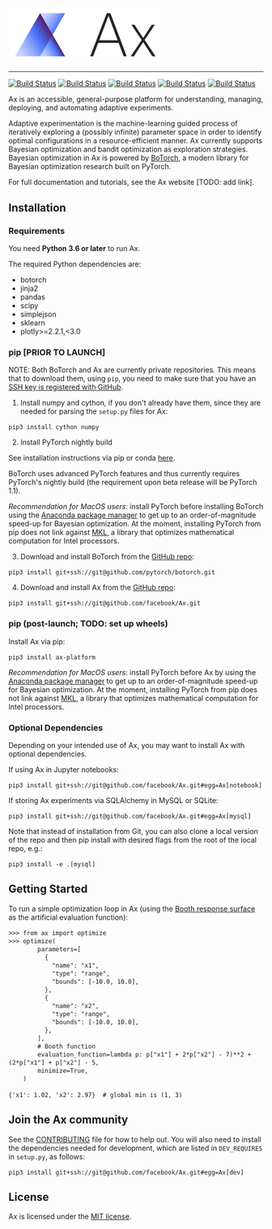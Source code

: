 <img width="300" src="./ax_logo_lockup.svg" alt="Ax Logo" />

<hr/>

[![Build Status](https://img.shields.io/pypi/v/ax-platform.svg)](https://pypi.org/project/ax-platform/)
[![Build Status](https://img.shields.io/pypi/pyversions/ax-platform.svg)](https://pypi.org/project/ax-platform/)
[![Build Status](https://img.shields.io/pypi/wheel/ax-platform.svg)](https://pypi.org/project/ax-platform/)
[![Build Status](https://travis-ci.com/facebook/Ax.svg?token=m8nxq4QpA9U383aZWDyF&branch=master)](https://travis-ci.com/facebook/Ax)
[![Build Status](https://img.shields.io/badge/license-MIT-green.svg)](LICENSE.md)

Ax is an accessible, general-purpose platform for understanding, managing,
deploying, and automating adaptive experiments.

Adaptive experimentation is the machine-learning guided process of iteratively
exploring a (possibly infinite) parameter space in order to identify optimal
configurations in a resource-efficient manner. Ax currently supports Bayesian
optimization and bandit optimization as exploration strategies. Bayesian
optimization in Ax is powered by [BoTorch](https://github.com/facebookexternal/botorch),
a modern library for Bayesian optimization research built on PyTorch.

For full documentation and tutorials, see the Ax website [TODO: add link].

## Installation

### Requirements

You need **Python 3.6 or later** to run Ax.

The required Python dependencies are:

* botorch
* jinja2
* pandas
* scipy
* simplejson
* sklearn
* plotly>=2.2.1,<3.0

### pip [PRIOR TO LAUNCH]

NOTE: Both BoTorch and Ax are currently private repositories.
This means that to download them, using `pip`, you need to make sure that
you have an [SSH key is registered with GitHub](https://help.github.com/articles/generating-a-new-ssh-key-and-adding-it-to-the-ssh-agent/).

1) Install numpy and cython, if you don't already have them, since they are
needed for parsing the `setup.py` files for Ax:

```
pip3 install cython numpy
```

2) Install PyTorch nightly build

See installation instructions via pip or conda [here](https://pytorch.org/get-started/locally/).

BoTorch uses advanced PyTorch features and thus currently requires PyTorch's
nightly build (the requirement upon beta release will be PyTorch 1.1).

*Recommendation for MacOS users*: install PyTorch before installing BoTorch
using the [Anaconda package manager](https://pytorch.org/get-started/locally/#anaconda-1)
to get up to an order-of-magnitude speed-up for Bayesian optimization. At the
moment, installing PyTorch from pip does not link against [MKL](https://github.com/intel/mkl-dnn),
a library that optimizes mathematical computation for Intel processors.


3) Download and install BoTorch from the [GitHub repo](https://github.com/pytorch/botorch):
```
pip3 install git+ssh://git@github.com/pytorch/botorch.git
```


4) Download and install Ax from the [GitHub repo](https://github.com/facebook/Ax):
```
pip3 install git+ssh://git@github.com/facebook/Ax.git
```


### pip (post-launch; TODO: set up wheels)

Install Ax via pip:
```
pip3 install ax-platform
```

*Recommendation for MacOS users*: install PyTorch before Ax by using the
[Anaconda package manager](https://pytorch.org/get-started/locally/#anaconda-1)
to get up to an order-of-magnitude speed-up for Bayesian optimization. At the
moment, installing PyTorch from pip does not link against
[MKL](https://software.intel.com/en-us/mkl), a library that optimizes
mathematical computation for Intel processors.

### Optional Dependencies

Depending on your intended use of Ax, you may want to install Ax with optional
dependencies.

If using Ax in Jupyter notebooks:
```
pip3 install git+ssh://git@github.com/facebook/Ax.git#egg=Ax[notebook]
```

If storing Ax experiments via SQLAlchemy in MySQL or SQLite:
```
pip3 install git+ssh://git@github.com/facebook/Ax.git#egg=Ax[mysql]
```

Note that instead of installation from Git, you can also clone
a local version of the repo and then pip install with desired
flags from the root of the local repo, e.g.:
```
pip3 install -e .[mysql]
```

## Getting Started

To run a simple optimization loop in Ax (using the
[Booth response surface](https://www.sfu.ca/~ssurjano/booth.html) as the
artificial evaluation function):

```
>>> from ax import optimize
>>> optimize(
        parameters=[
          {
            "name": "x1",
            "type": "range",
            "bounds": [-10.0, 10.0],
          },
          {
            "name": "x2",
            "type": "range",
            "bounds": [-10.0, 10.0],
          },
        ],
        # Booth function
        evaluation_function=lambda p: p["x1"] + 2*p["x2"] - 7)**2 + (2*p["x1"] + p["x2"] - 5,
        minimize=True,
    )

{'x1': 1.02, 'x2': 2.97}  # global min is (1, 3)
```

## Join the Ax community

See the [CONTRIBUTING](CONTRIBUTING.md) file for how to help out. You will
also need to install the dependencies needed for development, which are listed
in `DEV_REQUIRES` in `setup.py`, as follows:

```
pip3 install git+ssh://git@github.com/facebook/Ax.git#egg=Ax[dev]
```

## License

Ax is licensed under the [MIT license](LICENSE.md).
